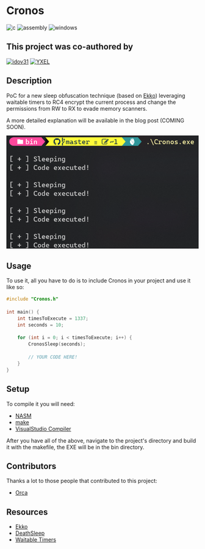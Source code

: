 # Cronos

![c](https://img.shields.io/badge/C-00599C?style=for-the-badge&logo=c&logoColor=white) ![assembly](https://img.shields.io/badge/ASSEMBLY-ED8B00?style=for-the-badge&logo=Assembly&logoColor=white) ![windows](https://img.shields.io/badge/Windows-0078D6?style=for-the-badge&logo=windows&logoColor=white)

## This project was co-authored by

<a href="https://github.com/idov31">![idov31](https://img.shields.io/badge/Idov31-FF1B2D?style=for-the-badge&logo=Idov31&logoColor=white)</a> <a href="https://github.com/janoglezcampos">![YXEL](https://img.shields.io/badge/YXEL-7D4698?style=for-the-badge&logo=YXEL&logoColor=white)</a>

## Description

PoC for a new sleep obfuscation technique (based on [Ekko](https://github.com/Cracked5pider/Ekko)) leveraging waitable timers to RC4 encrypt the current process and change the permissions from RW to RX to evade memory scanners.

A more detailed explanation will be available in the blog post (COMING SOON).

![POC](img/poc.png)

## Usage

To use it, all you have to do is to include Cronos in your project and use it like so:

```c
#include "Cronos.h"

int main() {
    int timesToExecute = 1337;
    int seconds = 10;

    for (int i = 0; i < timesToExecute; i++) {
        CronosSleep(seconds);

        // YOUR CODE HERE!
    }
}
```

## Setup

To compile it you will need:

- [NASM](https://www.nasm.us/)
- [make](https://stackoverflow.com/questions/32127524/how-to-install-and-use-make-in-windows)
- [VisualStudio Compiler](https://developer.microsoft.com/en-US/windows/downloads/windows-sdk/)

After you have all of the above, navigate to the project's directory and build it with the makefile, the EXE will be in the bin directory.

## Contributors

Thanks a lot to those people that contributed to this project:

- [Orca](https://github.com/ORCx41)

## Resources

- [Ekko](https://github.com/Cracked5pider/Ekko)
- [DeathSleep](https://github.com/janoglezcampos/DeathSleep)
- [Waitable Timers](https://learn.microsoft.com/en-us/windows/win32/sync/using-a-waitable-timer-with-an-asynchronous-procedure-call)

